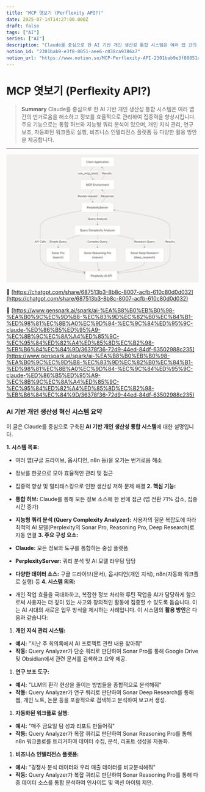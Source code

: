 ```yaml
---
title: "MCP 엿보기 (Perflexity API?)"
date: 2025-07-14T14:27:00.000Z
draft: false
tags: ["AI"]
series: ["AI"]
description: "Claude를 중심으로 한 AI 기반 개인 생산성 통합 시스템은 여러 앱 간의 번거로움을 해소하고 정보를 효율적으로 관리하여 집중력을 향상시킵니다. 주요 기능으로는 통합 허브와 지능형 쿼리 분석이 있으며, 개인 지식 관리, 연구 보조, 자동화된 워크플로 실행, 비즈니스 인텔리전스 플랫폼 등 다양한 활용 방안을 제공합니다."
notion_id: "2301bab9-e3f8-8051-aee6-c038ca9386a7"
notion_url: "https://www.notion.so/MCP-Perflexity-API-2301bab9e3f88051aee6c038ca9386a7"
---
```


# MCP 엿보기 (Perflexity API?)

> **Summary**
> Claude를 중심으로 한 AI 기반 개인 생산성 통합 시스템은 여러 앱 간의 번거로움을 해소하고 정보를 효율적으로 관리하여 집중력을 향상시킵니다. 주요 기능으로는 통합 허브와 지능형 쿼리 분석이 있으며, 개인 지식 관리, 연구 보조, 자동화된 워크플로 실행, 비즈니스 인텔리전스 플랫폼 등 다양한 활용 방안을 제공합니다.

---

![Image](image_4f952eddf6af.png)

🔗 [https://chatgpt.com/share/687513b3-8b8c-8007-acfb-610c80d0d032](https://chatgpt.com/share/687513b3-8b8c-8007-acfb-610c80d0d032)

🔗 [https://www.genspark.ai/spark/ai-%EA%B8%B0%EB%B0%98-%EA%B0%9C%EC%9D%B8-%EC%83%9D%EC%82%B0%EC%84%B1-%ED%98%81%EC%8B%A0%EC%9D%84-%EC%9C%84%ED%95%9C-claude-%ED%86%B5%ED%95%A9-%EC%8B%9C%EC%8A%A4%ED%85%9C-%EC%95%84%ED%82%A4%ED%85%8D%EC%B2%98-%EB%B6%84%EC%84%9D/36378f36-72d9-44ed-84df-63502988c235](https://www.genspark.ai/spark/ai-%EA%B8%B0%EB%B0%98-%EA%B0%9C%EC%9D%B8-%EC%83%9D%EC%82%B0%EC%84%B1-%ED%98%81%EC%8B%A0%EC%9D%84-%EC%9C%84%ED%95%9C-claude-%ED%86%B5%ED%95%A9-%EC%8B%9C%EC%8A%A4%ED%85%9C-%EC%95%84%ED%82%A4%ED%85%8D%EC%B2%98-%EB%B6%84%EC%84%9D/36378f36-72d9-44ed-84df-63502988c235)

### **AI 기반 개인 생산성 혁신 시스템 요약**

이 글은 Claude를 중심으로 구축된 **AI 기반 개인 생산성 통합 시스템**에 대한 설명입니다.

**1. 시스템 목표:**

- 여러 앱(구글 드라이브, 옵시디언, n8n 등)을 오가는 번거로움 해소
- 정보를 한곳으로 모아 효율적인 관리 및 접근
- 집중력 향상 및 멀티태스킹으로 인한 생산성 저하 문제 해결
**2. 핵심 기능:**

- **통합 허브:** Claude를 통해 모든 정보 소스에 한 번에 접근 (앱 전환 71% 감소, 집중 시간 증가)
- **지능형 쿼리 분석 (Query Complexity Analyzer):** 사용자의 질문 복잡도에 따라 최적의 AI 모델(Perplexity의 Sonar Pro, Reasoning Pro, Deep Research)로 자동 연결
**3. 주요 구성 요소:**

- **Claude:** 모든 정보와 도구를 통합하는 중심 플랫폼
- **PerplexityServer:** 쿼리 분석 및 AI 모델 라우팅 담당
- **다양한 데이터 소스:** 구글 드라이브(문서), 옵시디언(개인 지식), n8n(자동화 워크플로 실행) 등
**4. 시스템 의의:**

- 개인 작업 효율을 극대화하고, 복잡한 정보 처리와 루틴 작업을 AI가 담당하게 함으로써 사용자는 더 깊이 있는 사고와 창의적인 활동에 집중할 수 있도록 돕습니다. 이는 AI 시대의 새로운 업무 방식을 제시하는 사례입니다.
이 시스템의 **활용 방안**은 다음과 같습니다:

1. **개인 지식 관리 시스템:**
  - **예시:** "지난 주 회의록에서 AI 프로젝트 관련 내용 찾아줘"
  - **작동:** Query Analyzer가 단순 쿼리로 판단하여 Sonar Pro를 통해 Google Drive 및 Obsidian에서 관련 문서를 검색하고 요약 제공.
1. **연구 보조 도구:**
  - **예시:** "LLM의 환각 현상을 줄이는 방법들을 종합적으로 분석해줘"
  - **작동:** Query Analyzer가 연구 쿼리로 판단하여 Sonar Deep Research를 통해 웹, 개인 노트, 논문 등을 포괄적으로 검색하고 분석하여 보고서 생성.
1. **자동화된 워크플로 실행:**
  - **예시:** "매주 금요일 팀 성과 리포트 만들어줘"
  - **작동:** Query Analyzer가 복잡 쿼리로 판단하여 Sonar Reasoning Pro를 통해 n8n 워크플로를 트리거하여 데이터 수집, 분석, 리포트 생성을 자동화.
1. **비즈니스 인텔리전스 플랫폼:**
  - **예시:** "경쟁사 분석 데이터와 우리 매출 데이터를 비교분석해줘"
  - **작동:** Query Analyzer가 복잡 쿼리로 판단하여 Sonar Reasoning Pro를 통해 다중 데이터 소스를 통합 분석하여 인사이트 및 액션 아이템 제안.

